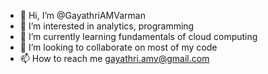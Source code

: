 - 👋 Hi, I’m @GayathriAMVarman
- 👀 I’m interested in analytics, programming
- 🌱 I’m currently learning fundamentals of cloud computing
- 💞️ I’m looking to collaborate on most of my code
- 📫 How to reach me gayathri.amv@gmail.com

<!---
GayathriAMVarman/GayathriAMVarman is a ✨ special ✨ repository because its `README.md` (this file) appears on your GitHub profile.
You can click the Preview link to take a look at your changes.
--->
